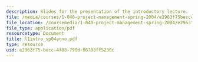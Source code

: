 ```yaml
---
description: Slides for the presentation of the introductory lecture.
file: /media/courses/1-040-project-management-spring-2004/e2963f75becc4f88790d06703ff5230c_l1intro_sp04anno.pdf
file_location: /coursemedia/1-040-project-management-spring-2004/e2963f75becc4f88790d06703ff5230c_l1intro_sp04anno.pdf
file_type: application/pdf
resourcetype: Document
title: l1intro_sp04anno.pdf
type: resource
uid: e2963f75-becc-4f88-790d-06703ff5230c
---
```

